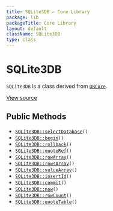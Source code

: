 ```yaml
---
title: SQLite3DB — Core Library
package: lib
packageTitle: Core Library
layout: default
className: SQLite3DB
type: class
---
```


# SQLite3DB

<code>SQLite3DB</code> is a class derived from <code><a href="DBCore">DBCore</a></code>.

<a href="https://github.com/eregansu/lib/blob/master/db/sqlite3.php">View source</a>

## Public Methods

* <code><a href="SQLite3DB%3A%3AselectDatabase">SQLite3DB::selectDatabase</a>()</code>
* <code><a href="SQLite3DB%3A%3Abegin">SQLite3DB::begin</a>()</code>
* <code><a href="SQLite3DB%3A%3Arollback">SQLite3DB::rollback</a>()</code>
* <code><a href="SQLite3DB%3A%3AquoteRef">SQLite3DB::quoteRef</a>()</code>
* <code><a href="SQLite3DB%3A%3ArowArray">SQLite3DB::rowArray</a>()</code>
* <code><a href="SQLite3DB%3A%3ArowsArray">SQLite3DB::rowsArray</a>()</code>
* <code><a href="SQLite3DB%3A%3AvalueArray">SQLite3DB::valueArray</a>()</code>
* <code><a href="SQLite3DB%3A%3AinsertId">SQLite3DB::insertId</a>()</code>
* <code><a href="SQLite3DB%3A%3Acommit">SQLite3DB::commit</a>()</code>
* <code><a href="SQLite3DB%3A%3Anow">SQLite3DB::now</a>()</code>
* <code><a href="SQLite3DB%3A%3ArowCount">SQLite3DB::rowCount</a>()</code>
* <code><a href="SQLite3DB%3A%3AquoteTable">SQLite3DB::quoteTable</a>()</code>


